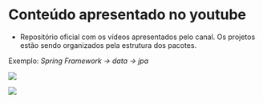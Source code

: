 # Conteúdo apresentado no youtube

- Repositório oficial com os vídeos apresentados pelo canal. Os projetos estão sendo organizados pela estrutura dos pacotes.

Exemplo: *Spring Framework -> data -> jpa*

<div> 
  <a href="https://www.youtube.com/channel/UCiVzRaWZeDg7WsybMLqXpcQ" target="_blank"><img src="https://img.shields.io/badge/YouTube-FF0000?style=for-the-badge&logo=youtube&logoColor=white" target="_blank"></a>
  
  <a href="https://www.linkedin.com/in/matheuspieropan/" target="_blank"><img src="https://img.shields.io/badge/-LinkedIn-%230077B5?style=for-the-badge&logo=linkedin&logoColor=white" target="_blank"></a> 
</div>
